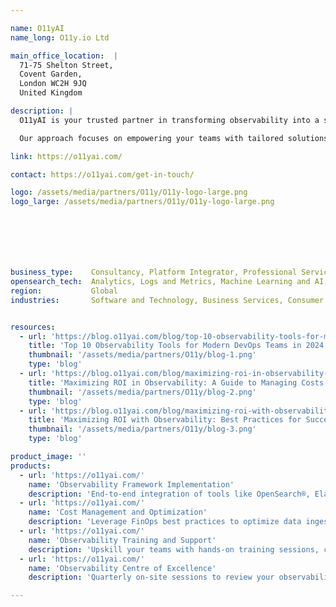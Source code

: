 ```yaml
---

name: O11yAI
name_long: O11y.io Ltd

main_office_location:  |
  71-75 Shelton Street, 
  Covent Garden, 
  London WC2H 9JQ 
  United Kingdom

description: |
  O11yAI is your trusted partner in transforming observability into a strategic advantage. We help organizations implement, optimize, and scale observability frameworks to improve system reliability, reduce operational costs, and unlock actionable insights. <br/><br/>

  Our approach focuses on empowering your teams with tailored solutions, actionable guidance, and the tools to monitor, optimize, and innovate effectively. From setup to long-term optimization, we’re here to make sure your observability investments deliver measurable business value. O11yAI is a UK-based consultancy with a global reach, serving industries that demand reliability, scalability, and speed.

link: https://o11yai.com/

contact: https://o11yai.com/get-in-touch/

logo: /assets/media/partners/O11y/O11y-logo-large.png
logo_large: /assets/media/partners/O11y/O11y-logo-large.png







business_type:    Consultancy, Platform Integrator, Professional Services, Support, Systems Integrator, Training
opensearch_tech:  Analytics, Logs and Metrics, Machine Learning and AI, Observability, Search, Security
region:           Global
industries:       Software and Technology, Business Services, Consumer Services, Education, Financial Services, Energy and Utilities, Government, Public Sector, Nonprofit, Healthcare, Media and Entertainment, Retail, Telecommunications


resources:
  - url: 'https://blog.o11yai.com/blog/top-10-observability-tools-for-modern-devops-teams/'
    title: 'Top 10 Observability Tools for Modern DevOps Teams in 2024'
    thumbnail: '/assets/media/partners/O11y/blog-1.png'
    type: 'blog'
  - url: 'https://blog.o11yai.com/blog/maximizing-roi-in-observability-a-guide-to-managing-costs-without/'
    title: 'Maximizing ROI in Observability: A Guide to Managing Costs Without Compromising Visibility'
    thumbnail: '/assets/media/partners/O11y/blog-2.png'
    type: 'blog'
  - url: 'https://blog.o11yai.com/blog/maximizing-roi-with-observability-best-practices-for-success/'
    title: 'Maximizing ROI with Observability: Best Practices for Success'
    thumbnail: '/assets/media/partners/O11y/blog-3.png'
    type: 'blog'

product_image: ''
products:
  - url: 'https://o11yai.com/'
    name: 'Observability Framework Implementation'
    description: 'End-to-end integration of tools like OpenSearch®, Elastic®, New Relic®, Grafana®, and more with your systems. Includes SLO design, custom dashboards, and alerting tailored to your business objectives.'
  - url: 'https://o11yai.com/'
    name: 'Cost Management and Optimization'
    description: 'Leverage FinOps best practices to optimize data ingestion, manage operational costs, and maximize the value of your observability tools.'
  - url: 'https://o11yai.com/'
    name: 'Observability Training and Support'
    description: 'Upskill your teams with hands-on training sessions, certifications, and workshops designed to embed observability practices into your organization.'
  - url: 'https://o11yai.com/'
    name: 'Observability Centre of Excellence'
    description: 'Quarterly on-site sessions to review your observability roadmap, ensure alignment with business goals, and increase team engagement.'

---
```

